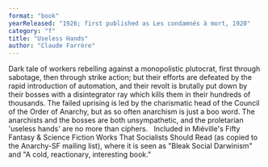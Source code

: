 ```yaml
---
format: "book"
yearReleased: "1926; first published as Les condamnés à mort, 1920"
category: "f"
title: "Useless Hands"
author: "Claude Farrère"
---
```

Dark tale of workers rebelling against a monopolistic  plutocrat, first through sabotage, then through strike action; but their efforts  are defeated by the rapid introduction of automation, and their revolt is  brutally put down by their bosses with a disintegrator ray which kills them in  their hundreds of thousands. The failed uprising is led by the charismatic head  of the Council of the Order of Anarchy, but as so often anarchism is just a boo  word. The anarchists and the bosses are both unsympathetic, and the proletarian  'useless hands' are no more than ciphers.
 
Included in Miéville's Fifty Fantasy & Science Fiction  Works That Socialists Should Read (as copied to the Anarchy-SF mailing list),  where it is seen as "Bleak Social Darwinism" and "A cold, reactionary,  interesting book."
 